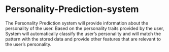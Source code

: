 # Personality-Prediction-system
The Personality Prediction system will provide information about the personality of the user. Based on the personality traits provided by the user,  System will automatically classify the user’s personality and will match the pattern with the stored data and provide other features that are relevant to the user’s personality.
